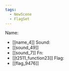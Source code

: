 ```yaml
---
tags:
  - NewScene
  - FlagSet
---
```

Name:
- [[name_4]]
Sound:
- [[sound_49]]
- [[sound_7]]
Fn:
- [[t2511_function23]]
Flag:
- [[flag_9476]]

